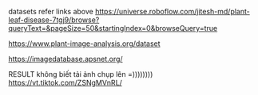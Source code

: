 datasets refer links above
https://universe.roboflow.com/jitesh-md/plant-leaf-disease-7tgj9/browse?queryText=&pageSize=50&startingIndex=0&browseQuery=true


https://www.plant-image-analysis.org/dataset


https://imagedatabase.apsnet.org/


RESULT
không biết tải ảnh chụp lên =))))))))
https://vt.tiktok.com/ZSNgMVnRL/ 
